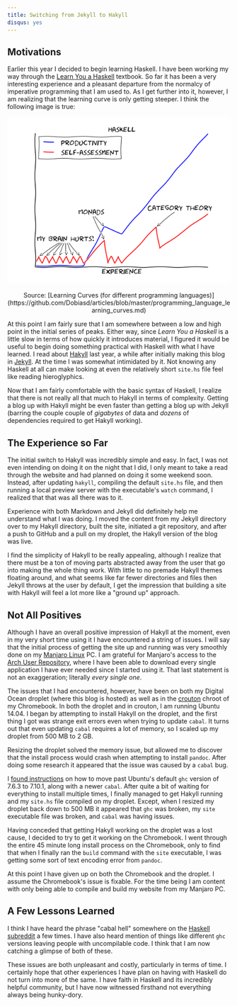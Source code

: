 ```yaml
---
title: Switching from Jekyll to Hakyll
disqus: yes
---
```


## Motivations

Earlier this year I decided to begin learning Haskell.  I have been working my way through the [Learn You a Haskell](http://learnyouahaskell.com/chapters) textbook.  So far it has been a very interesting experience and a pleasant departure from the normalcy of imperative programming that I am used to.  As I get further into it, however, I am realizing that the learning curve is only getting steeper.  I think the following image is true:

![](/images/haskell-curve.png)
<center>Source: [Learning Curves (for different programming languages)](https://github.com/Dobiasd/articles/blob/master/programming_language_learning_curves.md)</center>

At this point I am fairly sure that I am somewhere between a low and high point in the initial series of peaks.  Either way, since *Learn You a Haskell* is a little slow in terms of how quickly it introduces material, I figured it would be useful to begin doing something practical with Haskell with what I have learned.  I read about [Hakyll](http://jaspervdj.be/hakyll/) last year, a while after initially making this blog in [Jekyll](http://jekyllrb.com/).  At the time I was somewhat intimidated by it.  Not knowing any Haskell at all can make looking at even the relatively short `site.hs` file feel like reading hieroglyphics.

Now that I am fairly comfortable with the basic syntax of Haskell, I realize that there is not really all that much to Hakyll in terms of complexity.  Getting a blog up with Hakyll might be even faster than getting a blog up with Jekyll (barring the couple couple of *gigabytes* of data and *dozens* of dependencies required to get Hakyll working).

## The Experience so Far

The initial switch to Hakyll was incredibly simple and easy.  In fact, I was not even intending on doing it on the night that I did, I only meant to take a read through the website and had planned on doing it some weekend soon.  Instead, after updating `hakyll`, compiling the default `site.hs` file, and then running a local preview server with the executable's `watch` command, I realized that that was all there was to it.

Experience with both Markdown and Jekyll did definitely help me understand what I was doing.  I moved the content from my Jekyll directory over to my Hakyll directory, built the site, initiated a git repository, and after a push to GitHub and a pull on my droplet, the Hakyll version of the blog was live.

I find the simplicity of Hakyll to be really appealing, although I realize that there must be a ton of moving parts abstracted away from the user that go into making the whole thing work.  With little to no premade Hakyll themes floating around, and what seems like far fewer directories and files then Jekyll throws at the user by default, I get the impression that building a site with Hakyll will feel a lot more like a "ground up" approach.

## Not All Positives

Although I have an overall positive impression of Hakyll at the moment, even in my very short time using it I have encountered a string of issues.  I will say that the initial process of getting the site up and running was very smoothly done on my [Manjaro Linux](https://manjaro.github.io/) PC.  I am grateful for Manjaro's access to the [Arch User Repository](https://aur.archlinux.org/), where I have been able to download every single application I have ever needed since I started using it.  That last statement is not an exaggeration; literally *every single one*.

The issues that I had encountered, however, have been on both my Digital Ocean droplet (where this blog is hosted) as well as in the [crouton](https://github.com/dnschneid/crouton) chroot of my Chromebook.  In both the droplet and in crouton, I am running Ubuntu 14.04.  I began by attempting to install Hakyll on the droplet, and the first thing I got was strange exit errors even when trying to update `cabal`.  It turns out that even updating `cabal` requires a lot of memory, so I scaled up my droplet from 500 MB to 2 GB.

Resizing the droplet solved the memory issue, but allowed me to discover that the install process would crash when attempting to install `pandoc`.  After doing some research it appeared that the issue was caused by a `cabal` bug.

I [found instructions](https://gist.github.com/yantonov/10083524) on how to move past Ubuntu's default `ghc` version of 7.6.3 to 7.10.1, along with a newer `cabal`.  After quite a bit of waiting for everything to install multiple times, I finally managed to get Hakyll running and my `site.hs` file compiled on my droplet.  Except, when I resized my droplet back down to 500 MB it appeared that `ghc` was broken, my `site` executable file was broken, and `cabal` was having issues.

Having conceded that getting Hakyll working on the droplet was a lost cause, I decided to try to get it working on the Chromebook.  I went through the entire 45 minute long install process on the Chromebook, only to find that when I finally ran the `build` command with the `site` executable, I was getting some sort of text encoding error from `pandoc`.

At this point I have given up on both the Chromebook and the droplet.  I assume the Chromebook's issue is fixable.  For the time being I am content with only being able to compile and build my website from my Manjaro PC.

## A Few Lessons Learned

I think I have heard the phrase "cabal hell" somewhere on the [Haskell subreddit](http://www.reddit.com/r/haskell) a few times.  I have also heard mention of things like different `ghc` versions leaving people with uncompilable code.  I think that I am now catching a glimpse of both of these.

These issues are both unpleasant and costly, particularly in terms of time.  I certainly hope that other experiences I have plan on having with Haskell do not turn into more of the same.  I have faith in Haskell and its incredibly helpful community, but I have now witnessed firsthand not everything always being hunky-dory.

